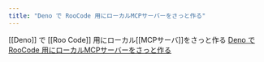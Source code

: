```yaml
---
title: "Deno で RooCode 用にローカルMCPサーバーをさっと作る"
---
```


[[Deno]] で [[Roo Code]] 用にローカル[[MCPサーバ]]をさっと作る
[Deno で RooCode 用にローカルMCPサーバーをさっと作る](https://zenn.dev/mizchi/articles/deno-mcp-server)


